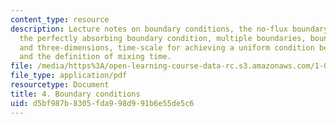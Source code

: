 ```yaml
---
content_type: resource
description: Lecture notes on boundary conditions, the no-flux boundary conditions,
  the perfectly absorbing boundary condition, multiple boundaries, boundaries in two-
  and three-dimensions, time-scale for achieving a uniform condition between boundaries,
  and the definition of mixing time.
file: /media/https%3A/open-learning-course-data-rc.s3.amazonaws.com/1-061-transport-processes-in-the-environment-fall-2008/d5bf987b8305fda998d991b6e55de5c6_lec_04.pdf
file_type: application/pdf
resourcetype: Document
title: 4. Boundary conditions
uid: d5bf987b-8305-fda9-98d9-91b6e55de5c6
---
```

